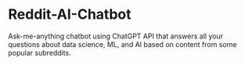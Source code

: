 # Reddit-AI-Chatbot
Ask-me-anything chatbot using ChatGPT API that answers all your questions about data science, ML, and AI based on content from some popular subreddits.

